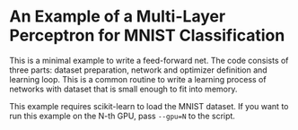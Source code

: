 # An Example of a Multi-Layer Perceptron for MNIST Classification

This is a minimal example to write a feed-forward net.
The code consists of three parts: dataset preparation, network and optimizer definition and learning loop.
This is a common routine to write a learning process of networks with dataset that is small enough to fit into memory.

This example requires scikit-learn to load the MNIST dataset.
If you want to run this example on the N-th GPU, pass `--gpu=N` to the script.
